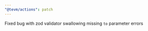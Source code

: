 ```yaml
---
"@tevm/actions": patch
---
```


Fixed bug with zod validator swallowing missing `to` parameter errors
